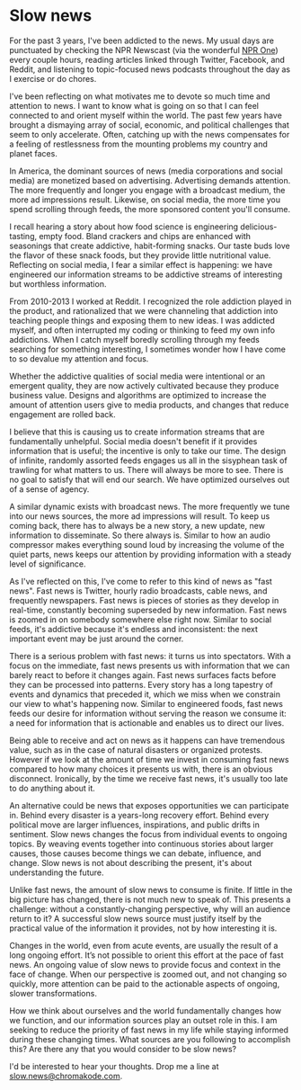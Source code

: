 # Slow news

For the past 3 years, I've been addicted to the news. My usual days are punctuated by checking the NPR Newscast (via the wonderful [NPR One](http://one.npr.org)) every couple hours, reading articles linked through Twitter, Facebook, and Reddit, and listening to topic-focused news podcasts throughout the day as I exercise or do chores.

I've been reflecting on what motivates me to devote so much time and attention to news. I want to know what is going on so that I can feel connected to and orient myself within the world. The past few years have brought a dismaying array of social, economic, and political challenges that seem to only accelerate. Often, catching up with the news compensates for a feeling of restlessness from the mounting problems my country and planet faces.

In America, the dominant sources of news (media corporations and social media) are monetized based on advertising. Advertising demands attention. The more frequently and longer you engage with a broadcast medium, the more ad impressions result. Likewise, on social media, the more time you spend scrolling through feeds, the more sponsored content you'll consume.

I recall hearing a story about how food science is engineering delicious-tasting, empty food. Bland crackers and chips are enhanced with seasonings that create addictive, habit-forming snacks. Our taste buds love the flavor of these snack foods, but they provide little nutritional value. Reflecting on social media, I fear a similar effect is happening: we have engineered our information streams to be addictive streams of interesting but worthless information.

From 2010-2013 I worked at Reddit. I recognized the role addiction played in the product, and rationalized that we were channeling that addiction into teaching people things and exposing them to new ideas. I was addicted myself, and often interrupted my coding or thinking to feed my own info addictions. When I catch myself boredly scrolling through my feeds searching for something interesting, I sometimes wonder how I have come to so devalue my attention and focus.

Whether the addictive qualities of social media were intentional or an emergent quality, they are now actively cultivated because they produce business value. Designs and algorithms are optimized to increase the amount of attention users give to media products, and changes that reduce engagement are rolled back.

I believe that this is causing us to create information streams that are fundamentally unhelpful. Social media doesn't benefit if it provides information that is useful; the incentive is only to take our time. The design of infinite, randomly assorted feeds engages us all in the sisyphean task of trawling for what matters to us. There will always be more to see. There is no goal to satisfy that will end our search. We have optimized ourselves out of a sense of agency.

A similar dynamic exists with broadcast news. The more frequently we tune into our news sources, the more ad impressions will result. To keep us coming back, there has to always be a new story, a new update, new information to disseminate. So there always is. Similar to how an audio compressor makes everything sound loud by increasing the volume of the quiet parts, news keeps our attention by providing information with a steady level of significance.

As I've reflected on this, I've come to refer to this kind of news as "fast news". Fast news is Twitter, hourly radio broadcasts, cable news, and frequently newspapers. Fast news is pieces of stories as they develop in real-time, constantly becoming superseded by new information. Fast news is zoomed in on somebody somewhere else right now. Similar to social feeds, it's addictive because it's endless and inconsistent: the next important event may be just around the corner.

There is a serious problem with fast news: it turns us into spectators. With a focus on the immediate, fast news presents us with information that we can barely react to before it changes again. Fast news surfaces facts before they can be processed into patterns. Every story has a long tapestry of events and dynamics that preceded it, which we miss when we constrain our view to what's happening now. Similar to engineered foods, fast news feeds our desire for information without serving the reason we consume it: a need for information that is actionable and enables us to direct our lives.

Being able to receive and act on news as it happens can have tremendous value, such as in the case of natural disasters or organized protests. However if we look at the amount of time we invest in consuming fast news compared to how many choices it presents us with, there is an obvious disconnect. Ironically, by the time we receive fast news, it's usually too late to do anything about it.

An alternative could be news that exposes opportunities we can participate in. Behind every disaster is a years-long recovery effort. Behind every political move are larger influences, inspirations, and public drifts in sentiment. Slow news changes the focus from individual events to ongoing topics. By weaving events together into continuous stories about larger causes, those causes become things we can debate, influence, and change. Slow news is not about describing the present, it's about understanding the future.

Unlike fast news, the amount of slow news to consume is finite. If little in the big picture has changed, there is not much new to speak of. This presents a challenge: without a constantly-changing perspective, why will an audience return to it? A successful slow news source must justify itself by the practical value of the information it provides, not by how interesting it is.

Changes in the world, even from acute events, are usually the result of a long ongoing effort. It’s not possible to orient this effort at the pace of fast news. An ongoing value of slow news to provide focus and context in the face of change. When our perspective is zoomed out, and not changing so quickly, more attention can be paid to the actionable aspects of ongoing, slower transformations.

How we think about ourselves and the world fundamentally changes how we function, and our information sources play an outset role in this. I am seeking to reduce the priority of fast news in my life while staying informed during these changing times. What sources are you following to accomplish this? Are there any that you would consider to be slow news?

I'd be interested to hear your thoughts. Drop me a line at [slow.news@chromakode.com](mailto:slow.news@chromakode.com).
